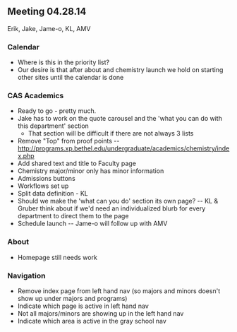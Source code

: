 ## Meeting 04.28.14
Erik, Jake, Jame-o, KL, AMV

### Calendar
* Where is this in the priority list?
* Our desire is that after about and chemistry launch we hold on starting other sites until the calendar is done

### CAS Academics
* Ready to go - pretty much.
* Jake has to work on the quote carousel and the 'what you can do with this department' section
    * That section will be difficult if there are not always 3 lists
* Remove "Top" from proof points -- http://programs.xp.bethel.edu/undergraduate/academics/chemistry/index.php
* Add shared text and title to Faculty page
* Chemistry major/minor only has minor information
* Admissions buttons
* Workflows set up
* Split data definition - KL
* Should we make the 'what can you do' section its own page? -- KL & Gruber think about if we'd need an individualized blurb for every department to direct them to the page
* Schedule launch -- Jame-o will follow up with AMV 

### About
* Homepage still needs work

### Navigation
* Remove index page from left hand nav (so majors and minors doesn't show up under majors and programs)
* Indicate which page is active in left hand nav
* Not all majors/minors are showing up in the left hand nav
* Indicate which area is active in the gray school nav

